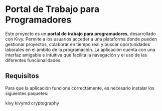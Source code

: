 # Portal de Trabajo para Programadores

Este proyecto es un **portal de trabajo para programadores**, desarrollado con Kivy. Permite a los usuarios acceder a una plataforma donde pueden gestionar proyectos, colaborar en tiempo real y buscar oportunidades laborales en el ámbito de la programación. La aplicación cuenta con una interfaz amigable e intuitiva que facilita la navegación y el uso de las diferentes funcionalidades.

## Requisitos

Para que la aplicación funcione correctamente, es necesario instalar los siguientes paquetes:

kivy
kivymd 
cryptography
